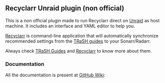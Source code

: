 ## Recyclarr Unraid plugin (non official)

This is a non official plugin made to run Recyclarr direct on [Unraid](https://unraid.net) as host machine. It includes an interface and YAML editor to help you.

[Recyclarr][recyclarr] is command-line application that will automatically synchronize recommended settings from the [TRaSH guides][trash-guides] to your Sonarr/Radarr. 

Always check [TRaSH Guides][trash-guides] and [Recyclarr][recyclarr] to know more about them.

[recyclarr]: https://recyclarr.dev
[trash-guides]: https://trash-guides.info

### Documentation

All the documentation is present at [GitHub Wiki](https://github.com/fabricionaweb/un.recyclarr/wiki):

